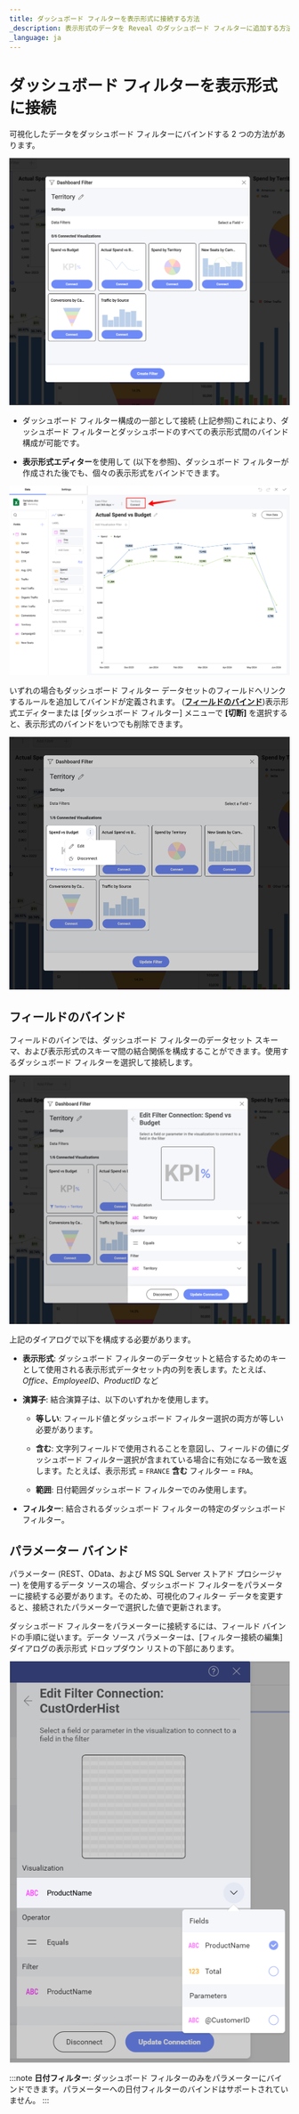 ```yaml
---
title: ダッシュボード フィルターを表示形式に接続する方法 
_description: 表示形式のデータを Reveal のダッシュボード フィルターに追加する方法を説明します。
_language: ja
---
```


# ダッシュボード フィルターを表示形式に接続

可視化したデータをダッシュボード フィルターにバインドする 2 つの方法があります。

![Dashboard filters dialog](images/dashboard-filters-dialog.png)

  - ダッシュボード フィルター構成の一部として接続 (上記参照)これにより、ダッシュボード フィルターとダッシュボードのすべての表示形式間のバインド構成が可能です。

  - **表示形式エディター**を使用して (以下を参照)、ダッシュボード フィルターが作成された後でも、個々の表示形式をバインドできます。

![dashboard filters in the visualization editor](images/visualization-editor-dashboard-filter.png)

いずれの場合もダッシュボード フィルター データセットのフィールドへリンクするルールを追加してバインドが定義されます。 ([**フィールドのバインド**](#field-binding))表示形式エディターまたは [ダッシュボード フィルター] メニューで **[切断]** を選択すると、表示形式のバインドをいつでも削除できます。

![Option to disconnect dashboard filters from a visualization](images/disconnect-option-dashboard-filter.png)

## フィールドのバインド

フィールドのバインでは、ダッシュボード フィルターのデータセット スキーマ、および表示形式のスキーマ間の結合関係を構成することができます。使用するダッシュボード フィルターを選択して接続します。

![Field binding menu](images/editor-view-dashboard-filter.png)

上記のダイアログで以下を構成する必要があります。

  - **表示形式**: ダッシュボード フィルターのデータセットと結合するためのキーとして使用される表示形式データセット内の列を表します。たとえば、*Office*、*EmployeeID*、*ProductID* など

  - **演算子**: 結合演算子は、以下のいずれかを使用します。

      - **等しい**: フィールド値とダッシュボード フィルター選択の両方が等しい必要があります。

      - **含む**: 文字列フィールドで使用されることを意図し、フィールドの値にダッシュボード フィルター選択が含まれている場合に有効になる一致を返します。たとえば、表示形式 = `FRANCE` **含む** フィルター = `FRA`。

      - **範囲**: 日付範囲ダッシュボード フィルターでのみ使用します。

  - **フィルター**: 結合されるダッシュボード フィルターの特定のダッシュボード フィルター。

## パラメーター バインド

パラメーター (REST、OData、および MS SQL Server ストアド プロシージャー) を使用するデータ ソースの場合、ダッシュボード フィルターをパラメーターに接続する必要があります。そのため、可視化のフィルター データを変更すると、接続されたパラメーターで選択した値で更新されます。

ダッシュボード フィルターをパラメーターに接続するには、フィールド バインドの手順に従います。データ ソース パラメーターは、[フィルター接続の編集] ダイアログの表示形式 ドロップダウン リストの下部にあります。

![Parameters binding list](images/data-source-parameters-dashboard-filter.png)

:::note
**日付フィルター**: ダッシュボード フィルターのみをパラメーターにバインドできます。パラメーターへの日付フィルターのバインドはサポートされていません。
:::